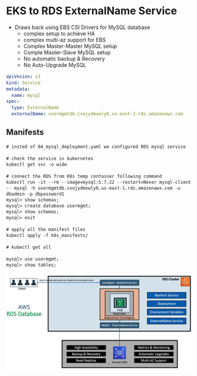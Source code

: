# EKS to RDS ExternalName Service 


- Draws back using EBS CSI Drivers for MySQL database
    - complex setup to achieve HA
    - complex multi-az support for EBS
    - Complex Master-Master MySQL setup
    - Comple Master-Slave MySQL setup
    - No automatic backup & Recovery
    - No Auto-Upgrade MySQL


```yaml
apiVesion: v1
kind: Service
metadata:
  name: mysql
spec:
  type: ExternalName
  externalName: usermgmtdb.cxojydmxwly6.us-east-1.rds.amazonaws.com
```
## Manifests
```
# insted of 04_mysql_deployment.yaml we configured RDS mysql service

# check the service in kubernetes
kubectl get svc -o wide

# connect the RDS from K8s temp container following command
kubectl run -it --rm --image=mysql:5.7.22 --restart=Never mysql-client -- mysql -h usermgmtdb.cxojydmxwly6.us-east-1.rds.amazonaws.com -u dbadmin -p dbpassword1
mysql> show schemas;
mysql> create database usermgmt;
mysql> show schemas;
mysql> exit

# apply all the manifest files
kubectl apply -f k8s_manifests/

# kubectl get all 

mysql> use usermgmt;
mysql> show tables;

```


![image1 testimage](../08_rds_database/images/rds.png)

